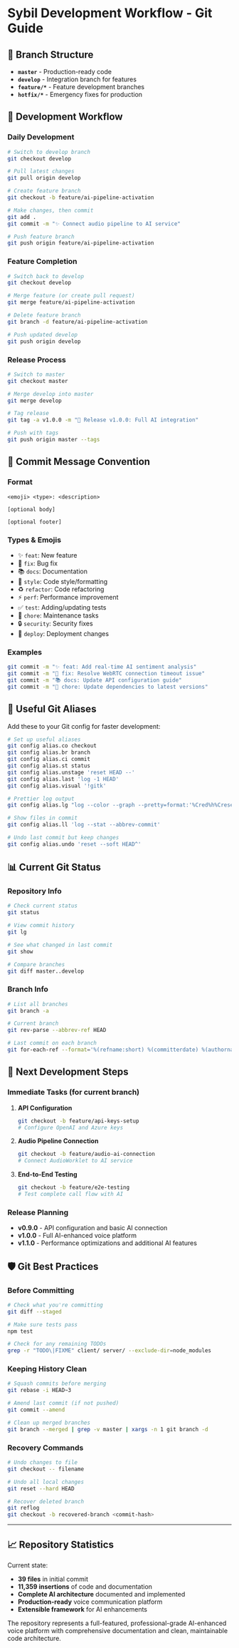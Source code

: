 # Sybil Development Workflow - Git Guide

## 🌳 Branch Structure

- **`master`** - Production-ready code
- **`develop`** - Integration branch for features
- **`feature/*`** - Feature development branches
- **`hotfix/*`** - Emergency fixes for production

## 🔄 Development Workflow

### Daily Development
```bash
# Switch to develop branch
git checkout develop

# Pull latest changes
git pull origin develop

# Create feature branch
git checkout -b feature/ai-pipeline-activation

# Make changes, then commit
git add .
git commit -m "✨ Connect audio pipeline to AI service"

# Push feature branch
git push origin feature/ai-pipeline-activation
```

### Feature Completion
```bash
# Switch back to develop
git checkout develop

# Merge feature (or create pull request)
git merge feature/ai-pipeline-activation

# Delete feature branch
git branch -d feature/ai-pipeline-activation

# Push updated develop
git push origin develop
```

### Release Process
```bash
# Switch to master
git checkout master

# Merge develop into master
git merge develop

# Tag release
git tag -a v1.0.0 -m "🚀 Release v1.0.0: Full AI integration"

# Push with tags
git push origin master --tags
```

## 📝 Commit Message Convention

### Format
```
<emoji> <type>: <description>

[optional body]

[optional footer]
```

### Types & Emojis
- ✨ `feat`: New feature
- 🐛 `fix`: Bug fix
- 📚 `docs`: Documentation
- 🎨 `style`: Code style/formatting
- ♻️ `refactor`: Code refactoring
- ⚡ `perf`: Performance improvement
- ✅ `test`: Adding/updating tests
- 🔧 `chore`: Maintenance tasks
- 🔒 `security`: Security fixes
- 🚀 `deploy`: Deployment changes

### Examples
```bash
git commit -m "✨ feat: Add real-time AI sentiment analysis"
git commit -m "🐛 fix: Resolve WebRTC connection timeout issue"
git commit -m "📚 docs: Update API configuration guide"
git commit -m "🔧 chore: Update dependencies to latest versions"
```

## 🚀 Useful Git Aliases

Add these to your Git config for faster development:

```bash
# Set up useful aliases
git config alias.co checkout
git config alias.br branch
git config alias.ci commit
git config alias.st status
git config alias.unstage 'reset HEAD --'
git config alias.last 'log -1 HEAD'
git config alias.visual '!gitk'

# Prettier log output
git config alias.lg "log --color --graph --pretty=format:'%Cred%h%Creset -%C(yellow)%d%Creset %s %Cgreen(%cr) %C(bold blue)<%an>%Creset' --abbrev-commit"

# Show files in commit
git config alias.ll 'log --stat --abbrev-commit'

# Undo last commit but keep changes
git config alias.undo 'reset --soft HEAD^'
```

## 📊 Current Git Status

### Repository Info
```bash
# Check current status
git status

# View commit history
git lg

# See what changed in last commit
git show

# Compare branches
git diff master..develop
```

### Branch Info
```bash
# List all branches
git branch -a

# Current branch
git rev-parse --abbrev-ref HEAD

# Last commit on each branch
git for-each-ref --format='%(refname:short) %(committerdate) %(authorname)' --sort=committerdate
```

## 🔄 Next Development Steps

### Immediate Tasks (for current branch)
1. **API Configuration**
   ```bash
   git checkout -b feature/api-keys-setup
   # Configure OpenAI and Azure keys
   ```

2. **Audio Pipeline Connection**
   ```bash
   git checkout -b feature/audio-ai-connection
   # Connect AudioWorklet to AI service
   ```

3. **End-to-End Testing**
   ```bash
   git checkout -b feature/e2e-testing
   # Test complete call flow with AI
   ```

### Release Planning
- **v0.9.0** - API configuration and basic AI connection
- **v1.0.0** - Full AI-enhanced voice platform
- **v1.1.0** - Performance optimizations and additional AI features

## 🛡️ Git Best Practices

### Before Committing
```bash
# Check what you're committing
git diff --staged

# Make sure tests pass
npm test

# Check for any remaining TODOs
grep -r "TODO\|FIXME" client/ server/ --exclude-dir=node_modules
```

### Keeping History Clean
```bash
# Squash commits before merging
git rebase -i HEAD~3

# Amend last commit (if not pushed)
git commit --amend

# Clean up merged branches
git branch --merged | grep -v master | xargs -n 1 git branch -d
```

### Recovery Commands
```bash
# Undo changes to file
git checkout -- filename

# Undo all local changes
git reset --hard HEAD

# Recover deleted branch
git reflog
git checkout -b recovered-branch <commit-hash>
```

---

## 📈 Repository Statistics

Current state:
- **39 files** in initial commit
- **11,359 insertions** of code and documentation
- **Complete AI architecture** documented and implemented
- **Production-ready** voice communication platform
- **Extensible framework** for AI enhancements

The repository represents a full-featured, professional-grade AI-enhanced voice platform with comprehensive documentation and clean, maintainable code architecture.
